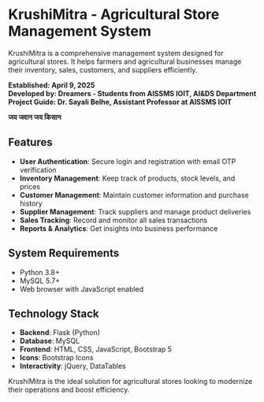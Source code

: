 # KrushiMitra - Agricultural Store Management System

KrushiMitra is a comprehensive management system designed for agricultural stores. It helps farmers and agricultural businesses manage their inventory, sales, customers, and suppliers efficiently.

**Established: April 9, 2025**  
**Developed by: Dreamers - Students from AISSMS IOIT, AI&DS Department**  
**Project Guide: Dr. Sayali Belhe, Assistant Professor at AISSMS IOIT**

**जय जवान जय किसान**

## Features

- **User Authentication**: Secure login and registration with email OTP verification
- **Inventory Management**: Keep track of products, stock levels, and prices
- **Customer Management**: Maintain customer information and purchase history
- **Supplier Management**: Track suppliers and manage product deliveries
- **Sales Tracking**: Record and monitor all sales transactions
- **Reports & Analytics**: Get insights into business performance

## System Requirements

- Python 3.8+
- MySQL 5.7+
- Web browser with JavaScript enabled

## Technology Stack

- **Backend**: Flask (Python)
- **Database**: MySQL
- **Frontend**: HTML, CSS, JavaScript, Bootstrap 5
- **Icons**: Bootstrap Icons
- **Interactivity**: jQuery, DataTables

KrushiMitra is the ideal solution for agricultural stores looking to modernize their operations and boost efficiency.
